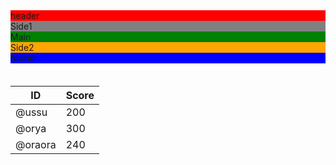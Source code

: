 
<!DOCTYPE html>
<html lang="ja">
  <head>
    <meta charset="utf-8">
    <meta http-equiv="X-UA-Compatible" content="IE=edge">
    <meta name="viewport" content="width=device-width, initial-scale=1">
    <title>Bootstrap 101 Template</title>
    <link href="css/bootstrap.min.css" rel="stylesheet">
  </head>
  <body>
   <div id = "header" class = "container" style = "background:red;">header</div>
    <div class = "container">
     <div class = "row">
      <div class = "col-sm-3" style = "background:gray;">Side1</div>
      <div class = "col-sm-6" style = "background:green;">Main</div>
      <div class = "col-sm-3" style = "background:orange;">Side2</div>
     </div>
    </div>
   <div id = "footer" class = "container" style = "background:blue;">footer</div>
<div class = "container" style = "padding:20px 0">
<table class = "table table-striped table-bordered table-hover">
  <thead>
    <tr><th>ID</th><th>Score</th></tr>
  </thead>
  <tbody>
    <tr><td>@ussu</td><td>200</td></tr>
    <tr class = "warning"><td>@orya</td><td>300</td></tr>
    <tr><td>@oraora</td><td>240</td></tr>
  </tbody>
</table>
</div>
    <script src="https://ajax.googleapis.com/ajax/libs/jquery/1.11.3/jquery.min.js"></script>
    <script src="js/bootstrap.min.js"></script>
  </body>
</html>


